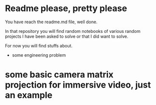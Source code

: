# Readme please, pretty please
You have reach the readme.md file, well done.

In that repository you will find random notebooks of various random projects I have been asked to solve or that I did want to solve.

For now you will find stuffs about.
+ some engineering problem 
# some basic camera matrix projection for immersive video, just an example
